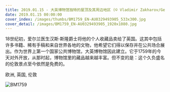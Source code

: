 ```yaml
---
title: 2019.01.15 - 大英博物馆独特的屋顶及其周边地区 (© Vladimir Zakharov/Getty Images)
date: 2019.01.15 00:00:00
cover_index: /images/thumbs/BM1759_EN-AU0329493905_533x300.jpg
cover_detail: /images/BM1759_EN-AU0329493905_1920x1080.jpg
---
```


18世纪初，爱尔兰医生汉斯·斯隆爵士将他的个人收藏品卖给了英国。这其中包括许多书籍、稀有手稿和来自世界各地的文物，他希望它们得以保存并在公共场合展出。作为世界上第一个国家公共博物馆，大英博物馆因此建立。它于1759年的今天对外开放，从那时起，博物馆里的藏品越来越丰富。但不变的是：这个久负盛名的伦敦景点至今依然是免费的。

欧洲, 英国, 伦敦

![BM1759](/images/BM1759_EN-AU0329493905_1920x1080.jpg)
